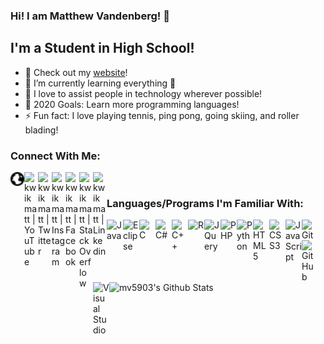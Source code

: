 ### Hi! I am Matthew Vandenberg! 👋

## I'm a Student in High School!
- 🔭 Check out my [website]!
- 🌱 I’m currently learning everything 🤣
- 👯 I love to assist people in technology wherever possible!
- 🥅 2020 Goals: Learn more programming languages!
- ⚡ Fun fact: I love playing tennis, ping pong, going skiing, and roller blading!

### Connect With Me:

[<img align="left" alt="website" width="22px" src="https://raw.githubusercontent.com/iconic/open-iconic/master/svg/globe.svg" />][website]
[<img align="left" alt="kwikmatt | YouTube" width="22px" src="https://cdn.jsdelivr.net/npm/simple-icons@v3/icons/youtube.svg" />][youtube]
[<img align="left" alt="kwikmatt | Twitter" width="22px" src="https://cdn.jsdelivr.net/npm/simple-icons@v3/icons/twitter.svg" />][twitter]
[<img align="left" alt="kwikmatt | Instagram" width="22px" src="https://cdn.jsdelivr.net/npm/simple-icons@v3/icons/instagram.svg" />][instagram]
[<img align="left" alt="kwikmatt | Facebook" width="22px" src="https://cdn.jsdelivr.net/npm/simple-icons@v3/icons/facebook.svg" />][facebook]
[<img align="left" alt="kwikmatt | Stack Overflow" width="22px" src="https://cdn.jsdelivr.net/npm/simple-icons@v3/icons/stackoverflow.svg" />][stack]
[<img align="left" alt="kwikmatt | Linkedin" width="22px" src="https://cdn.jsdelivr.net/npm/simple-icons@v3/icons/linkedin.svg" />][linkedin]

<br />

### Languages/Programs I'm Familiar With:

<img align="left" alt="Java" width="26px" src="https://cdn.jsdelivr.net/npm/simple-icons@v3/icons/java.svg" />
<img align="left" alt="Eclipse" width="26px" src="https://cdn.jsdelivr.net/npm/simple-icons@v3/icons/eclipseide.svg" />
<img align="left" alt="C" width="26px" src="https://cdn.jsdelivr.net/npm/simple-icons@v3/icons/c.svg" />
<img align="left" alt="C#" width="26px" src="https://cdn.jsdelivr.net/npm/simple-icons@v3/icons/csharp.svg" />
<img align="left" alt="C++" width="26px" src="https://cdn.jsdelivr.net/npm/simple-icons@v3/icons/cplusplus.svg" />
<img align="left" alt="R" width="26px" src="https://cdn.jsdelivr.net/npm/simple-icons@v3/icons/r.svg" />
<img align="left" alt="JQuery" width="26px" src="https://cdn.jsdelivr.net/npm/simple-icons@v3/icons/jquery.svg" />
<img align="left" alt="PHP" width="26px" src="https://cdn.jsdelivr.net/npm/simple-icons@v3/icons/php.svg" />
<img align="left" alt="Python" width="26px" src="https://cdn.jsdelivr.net/npm/simple-icons@v3/icons/python.svg" />
<img align="left" alt="HTML5" width="26px" src="https://cdn.jsdelivr.net/npm/simple-icons@v3/icons/html5.svg" />
<img align="left" alt="CSS3" width="26px" src="https://cdn.jsdelivr.net/npm/simple-icons@v3/icons/css3.svg" />
<img align="left" alt="JavaScript" width="26px" src="https://cdn.jsdelivr.net/npm/simple-icons@v3/icons/javascript.svg" />
<img align="left" alt="Git" width="26px" src="https://cdn.jsdelivr.net/npm/simple-icons@v3/icons/git.svg" />
<img align="left" alt="GitHub" width="26px" src="https://cdn.jsdelivr.net/npm/simple-icons@v3/icons/github.svg" />
<img align="left" alt="Visual Studio" width="26px" src="https://cdn.jsdelivr.net/npm/simple-icons@v3/icons/visualstudio.svg" />



<br />
<br />


<img align="left" alt="mv5903's Github Stats" src="https://github-readme-stats.codestackr.vercel.app/api?username=mv5903&show_icons=true&theme=dark&hide_border=true" />

[website]: http://mattvandenberg.com
[twitter]: https://twitter.com/kwikmatt
[youtube]: https://www.youtube.com/channel/UCpxpQXZCLXvVk5N9bZIvhBw?view_as=subscriber
[instagram]: https://instagram.com/kwikmatt
[facebook]: https://www.facebook.com/mv5903
[stack]: https://stackoverflow.com/users/11936557/matthew-vandenberg
[linkedin]: https://linkedin.com/in/matthew-vandenberg-2a9022172

